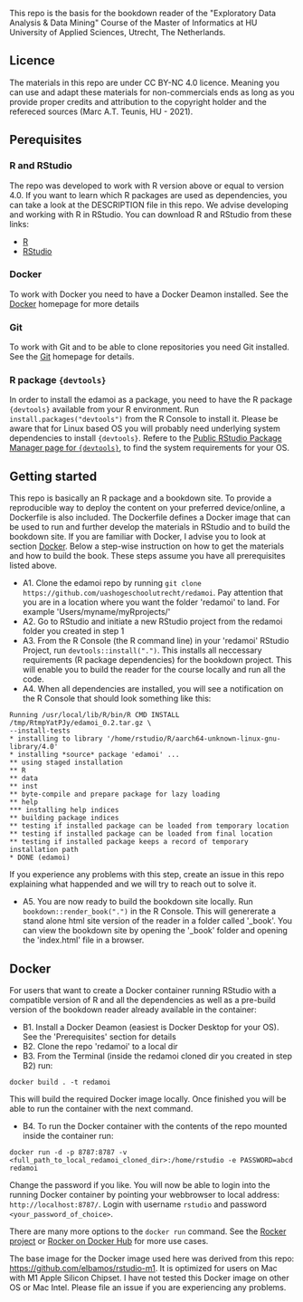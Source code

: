 This repo is the basis for the bookdown reader of the "Exploratory Data Analysis & Data Mining" Course of the Master of Informatics at HU University of Applied Sciences, Utrecht, The Netherlands.

## Licence
The materials in this repo are under CC BY-NC 4.0 licence. Meaning you can use and adapt these materials for non-commercials ends as long as you provide proper credits and attribution to the copyright holder and the refereced sources (Marc A.T. Teunis, HU - 2021).

## Perequisites

### R and RStudio
The repo was developed to work with R version above or equal to version 4.0. If you want to learn which R packages are used as dependencies, you can take a look at the DESCRIPTION file in this repo.
We advise developing and working with R in RStudio. You can download R and RStudio from these links:

 - [R](https://cran.r-project.org/)
 - [RStudio](https://cran.r-project.org/)

### Docker
To work with Docker you need to have a Docker Deamon installed. See the [Docker](https://www.docker.com/) homepage for more details

### Git
To work with Git and to be able to clone repositories you need Git installed. See the [Git](https://git-scm.com/) homepage for details.

### R package `{devtools}`
In order to install the edamoi as a package, you need to have the R package `{devtools}` available from your R environment. Run `install.packages("devtools")` from the R Console to install it. Please be aware that for Linux based OS you will probably need underlying system dependencies to install `{devtools}`. Refere to the [Public RStudio Package Manager page for `{devtools}`](https://packagemanager.rstudio.com/client/#/repos/1/packages/devtools), to find the system requirements for your OS. 

## Getting started
This repo is basically an R package and a bookdown site. To provide a reproducible way to deploy the content on your preferred device/online, a Dockerfile is also included. The Dockerfile defines a Docker image that can be used to run and further develop the materials in RStudio and to build the bookdown site. If you are familiar with Docker, I advise you to look at section [Docker](##Docker). Below a step-wise instruction on how to get the materials and how to build the book. These steps assume you have all prerequisites listed above.

 - A1. Clone the edamoi repo by running `git clone https://github.com/uashogeschoolutrecht/redamoi`. Pay attention that you are in a location where you want the folder 'redamoi' to land. For example 'Users/myname/myRprojects/'
 - A2. Go to RStudio and initiate a new RStudio project from the redamoi folder you created in step 1
 - A3. From the R Console (the R command line) in your 'redamoi' RStudio Project, run `devtools::install(".")`. This installs all neccessary requirements (R package dependencies) for the bookdown project. This will enable you to build the reader for the course locally and run all the code.
 - A4. When all dependencies are installed, you will see a notification on the R Console that should look something like this:
 ```
 Running /usr/local/lib/R/bin/R CMD INSTALL /tmp/RtmpYatPJy/edamoi_0.2.tar.gz \
 --install-tests 
 * installing to library '/home/rstudio/R/aarch64-unknown-linux-gnu-library/4.0'
 * installing *source* package 'edamoi' ...
 ** using staged installation
 ** R
 ** data
 ** inst
 ** byte-compile and prepare package for lazy loading
 ** help
 *** installing help indices
 ** building package indices
 ** testing if installed package can be loaded from temporary location
 ** testing if installed package can be loaded from final location
 ** testing if installed package keeps a record of temporary installation path
 * DONE (edamoi)
 ``` 
 If you experience any problems with this step, create an issue in this repo explaining what happended and we will try to reach out to solve it.
 
 - A5. You are now ready to build the bookdown site locally. Run `bookdown::render_book(".")` in the R Console. This will genererate a stand alone html site version of the reader in a folder called '\_book'. You can view the bookdown site by opening the '\_book' folder and opening the 'index.html' file in a browser.  



## Docker
For users that want to create a Docker container running RStudio with a compatible version of R and all the dependencies as well as a pre-build version of the bookdown reader already available in the container:

 - B1. Install a Docker Deamon (easiest is Docker Desktop for your OS). See the 'Prerequisites' section for details
 - B2. Clone the repo 'redamoi' to a local dir
 - B3. From the Terminal (inside the redamoi cloned dir you created in step B2) run: 
 ```
 docker build . -t redamoi
 ```
 This will build the required Docker image locally. Once finished you will be able to run the container with the next command.
 - B4. To run the Docker container with the contents of the repo mounted inside the container run: 
 ```
 docker run -d -p 8787:8787 -v <full_path_to_local_redamoi_cloned_dir>:/home/rstudio -e PASSWORD=abcd redamoi
 
 ```
 Change the password if you like. You will now be able to login into the running Docker container by pointing your webbrowser to local address: `http://localhost:8787/`. Login with username `rstudio` and password `<your_password_of_choice>`. 
 
There are many more options to the `docker run` command. See the [Rocker project](https://www.rocker-project.org/) or [Rocker on Docker Hub](https://hub.docker.com/r/rocker/rstudio) for more use cases. 
 
The base image for the Docker image used here was derived from this repo: https://github.com/elbamos/rstudio-m1. It is optimized for users on Mac with M1 Apple Silicon Chipset. I have not tested this Docker image on other OS or Mac Intel. Please file an issue if you are experiencing any problems.


